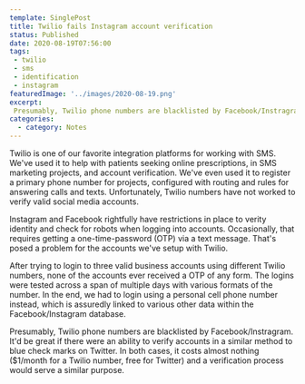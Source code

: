 ```yaml
---
template: SinglePost
title: Twilio fails Instagram account verification
status: Published
date: 2020-08-19T07:56:00
tags:
 - twilio
 - sms
 - identification
 - instagram
featuredImage: '../images/2020-08-19.png'
excerpt:
 Presumably, Twilio phone numbers are blacklisted by Facebook/Instragram. It'd be great if there were an ability to verify accounts in a similar method to blue check marks on Twitter. In both cases, it costs almost nothing ($1/month for a Twilio number, free for Twitter) and a verification process would serve a similar purpose.
categories:
  - category: Notes
---
```

Twilio is one of our favorite integration platforms for working with SMS. We've used it to help with patients seeking online prescriptions, in SMS marketing projects, and account verification. We've even used it to register a primary phone number for projects, configured with routing and rules for answering calls and texts. Unfortunately, Twilio numbers have not worked to verify valid social media accounts.

Instagram and Facebook rightfully have restrictions in place to verity identity and check for robots when logging into accounts. Occasionally, that requires getting a one-time-password (OTP) via a text message. That's posed a problem for the accounts we've setup with Twilio.

After trying to login to three valid business accounts using different Twilio numbers, none of the accounts ever received a OTP of any form. The logins were tested across a span of multiple days with various formats of the number. In the end, we had to login using a personal cell phone number instead, which is assuredly linked to various other data within the Facebook/Instagram database.

Presumably, Twilio phone numbers are blacklisted by Facebook/Instragram. It'd be great if there were an ability to verify accounts in a similar method to blue check marks on Twitter. In both cases, it costs almost nothing ($1/month for a Twilio number, free for Twitter) and a verification process would serve a similar purpose.

